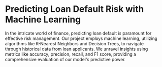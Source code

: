 
# Predicting Loan Default Risk with Machine Learning

In the intricate world of finance, predicting loan default is paramount for effective risk management. 
Our project employs machine learning, utilizing algorithms like K-Nearest Neighbors and Decision Trees, to navigate through historical data from loan applicants.
We unravel insights using metrics like accuracy, precision, recall, and F1 score, providing a comprehensive evaluation of our model's predictive power.




